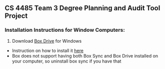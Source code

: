 ## CS 4485 Team 3 Degree Planning and Audit Tool Project 

### Installation Instructions for Window Computers:
1. Download [Box Drive](https://www.box.com/resources/downloads) for Windows
- Instruction on how to install it [here](https://support.box.com/hc/en-us/articles/360043697474-Installing-and-Updating-Box-Drive)
- Box does not support having both Box Sync and Box Drive installed on your computer, so uninstall box sync if you have that

